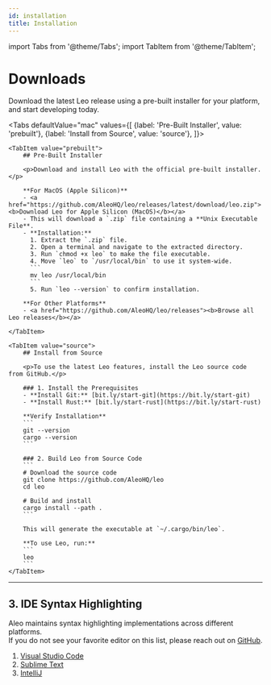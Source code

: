 ```yaml
---
id: installation
title: Installation
---
```


import Tabs from '@theme/Tabs';
import TabItem from '@theme/TabItem';

# Downloads

Download the latest Leo release using a pre-built installer for your platform, and start developing today.

<Tabs
    defaultValue="mac"
    values={[
        {label: 'Pre-Built Installer', value: 'prebuilt'},
        {label: 'Install from Source', value: 'source'},
    ]}>
    
    <TabItem value="prebuilt">
        ## Pre-Built Installer

        <p>Download and install Leo with the official pre-built installer.</p>

        **For MacOS (Apple Silicon)**
        - <a href="https://github.com/AleoHQ/leo/releases/latest/download/leo.zip"><b>Download Leo for Apple Silicon (MacOS)</b></a>  
        - This will download a `.zip` file containing a **Unix Executable File**.  
        - **Installation:**  
          1. Extract the `.zip` file.  
          2. Open a terminal and navigate to the extracted directory.  
          3. Run `chmod +x leo` to make the file executable.  
          4. Move `leo` to `/usr/local/bin` to use it system-wide.  
          ```
          mv leo /usr/local/bin
          ```
          5. Run `leo --version` to confirm installation.

        **For Other Platforms**
        - <a href="https://github.com/AleoHQ/leo/releases"><b>Browse all Leo releases</b></a>

    </TabItem>

    <TabItem value="source">
        ## Install from Source

        <p>To use the latest Leo features, install the Leo source code from GitHub.</p>

        ### 1. Install the Prerequisites
        - **Install Git:** [bit.ly/start-git](https://bit.ly/start-git)  
        - **Install Rust:** [bit.ly/start-rust](https://bit.ly/start-rust)

        **Verify Installation**
        ```
        git --version
        cargo --version
        ```

        ### 2. Build Leo from Source Code
        ```
        # Download the source code
        git clone https://github.com/AleoHQ/leo
        cd leo

        # Build and install
        cargo install --path .
        ```

        This will generate the executable at `~/.cargo/bin/leo`.

        **To use Leo, run:**
        ```
        leo
        ```
    </TabItem>

</Tabs>

-----

## 3. IDE Syntax Highlighting

Aleo maintains syntax highlighting implementations across different platforms.   
If you do not see your favorite editor on this list, please reach out on [GitHub](https://github.com/AleoHQ/welcome/issues/new).

1. [Visual Studio Code](06_tooling.md#vs-code)
2. [Sublime Text](06_tooling.md#sublime-text)
3. [IntelliJ](06_tooling.md#intellij)
